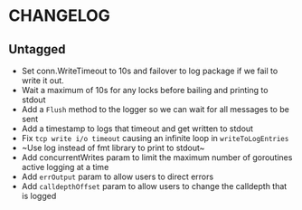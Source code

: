 # CHANGELOG

## Untagged

 - Set conn.WriteTimeout to 10s and failover to log package if we fail to write it out.
 - Wait a maximum of 10s for any locks before bailing and printing to stdout
 - Add a `Flush` method to the logger so we can wait for all messages to be sent
 - Add a timestamp to logs that timeout and get written to stdout
 - Fix `tcp write i/o timeout` causing an infinite loop in `writeToLogEntries`
 - ~Use log instead of fmt library to print to stdout~
 - Add concurrentWrites param to limit the maximum number of goroutines active logging at a time
 - Add `errOutput` param to allow users to direct errors
 - Add `calldepthOffset` param to allow users to change the calldepth that is logged